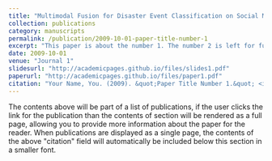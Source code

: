 ```yaml
---
title: "Multimodal Fusion for Disaster Event Classification on Social Media: A Deep Federated Learning Approach"
collection: publications
category: manuscripts
permalink: /publication/2009-10-01-paper-title-number-1
excerpt: "This paper is about the number 1. The number 2 is left for future work."
date: 2009-10-01
venue: "Journal 1"
slidesurl: "http://academicpages.github.io/files/slides1.pdf"
paperurl: "http://academicpages.github.io/files/paper1.pdf"
citation: "Your Name, You. (2009). &quot;Paper Title Number 1.&quot; <i>Journal 1</i>. 1(1)."
---
```


The contents above will be part of a list of publications, if the user clicks the link for the publication than the contents of section will be rendered as a full page, allowing you to provide more information about the paper for the reader. When publications are displayed as a single page, the contents of the above "citation" field will automatically be included below this section in a smaller font.
